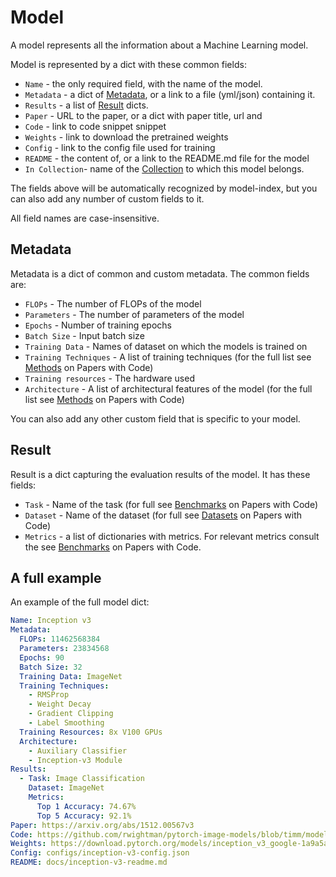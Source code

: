 # Model

A model represents all the information about a Machine Learning model. 

Model is represented by a dict with these common fields:

- `Name` - the only required field, with the name of the model. 
- `Metadata` - a dict of [Metadata](#metadata), or a link to a file (yml/json) containing it.
- `Results` - a list of [Result](#result) dicts.
- `Paper` -  URL to the paper, or a dict with paper title, url and   
- `Code` - link to code snippet snippet
- `Weights` - link to download the pretrained weights
- `Config` - link to the config file used for training
- `README` - the content of, or a link to the README.md file for the model
- `In Collection`- name of the [Collection](collection.html) to which this model belongs.  

The fields above will be automatically recognized by model-index, but you can
also add any number of custom fields to it. 

All field names are case-insensitive. 

## Metadata

Metadata is a dict of common and custom metadata. The common
fields are:

- `FLOPs` - The number of FLOPs of the model
- `Parameters` - The number of parameters of the model
- `Epochs` - Number of training epochs
- `Batch Size` - Input batch size
- `Training Data` - Names of dataset on which the models is trained on
- `Training Techniques` - A list of training techniques (for the full list see 
[Methods](https://paperswithcode.com/methods) on Papers with Code)
- `Training resources` - The hardware used
- `Architecture` - A list of architectural features of the model (for the full list see 
[Methods](https://paperswithcode.com/methods) on Papers with Code)

You can also add any other custom field that is specific to your model.

## Result

Result is a dict capturing the evaluation results of the model. It has
these fields:

- `Task` - Name of the task (for full see [Benchmarks](https://paperswithcode.com/sota) on Papers with Code)
- `Dataset` - Name of the dataset (for full see [Datasets](https://paperswithcode.com/datasets) on Papers with Code)
- `Metrics` - a list of dictionaries with metrics. For relevant metrics consult the see [Benchmarks](https://paperswithcode.com/sota) on Papers with Code.

## A full example

An example of the full model dict:

```yaml
Name: Inception v3
Metadata:
  FLOPs: 11462568384
  Parameters: 23834568
  Epochs: 90
  Batch Size: 32
  Training Data: ImageNet  
  Training Techniques: 
    - RMSProp
    - Weight Decay
    - Gradient Clipping
    - Label Smoothing
  Training Resources: 8x V100 GPUs
  Architecture:
    - Auxiliary Classifier
    - Inception-v3 Module
Results:
  - Task: Image Classification
    Dataset: ImageNet
    Metrics:
      Top 1 Accuracy: 74.67%
      Top 5 Accuracy: 92.1%
Paper: https://arxiv.org/abs/1512.00567v3
Code: https://github.com/rwightman/pytorch-image-models/blob/timm/models/inception_v3.py#L442
Weights: https://download.pytorch.org/models/inception_v3_google-1a9a5a14.pth 
Config: configs/inception-v3-config.json
README: docs/inception-v3-readme.md
```
